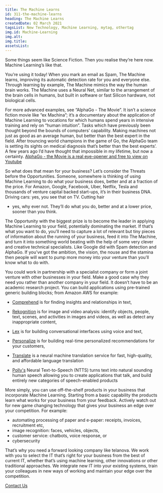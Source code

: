 ```yaml
---
title: The Machine Learns
id: 311-the-machine-learns
heading: The Machine Learns
createdDate: 02 March 2021
tagsList: New Technology, Machine Learning, mytag, othertag
img.id: Machine-Learning
img.alt:
img.title:
assetsList:
---
```


Some things seem like Science Fiction. Then you realise they’re here
now. Machine Learning’s like that.

You’re using it today! When you mark an email as Spam,
The Machine learns, improving its automatic detection rate for you and
everyone else. Through learning by example, The Machine mimics the way
the human brain works. The Machine uses a Neural Net, similar
to the arrangement of the brain cells in humans, but built
in software or fast Silicon hardware, not biological cells.

For more advanced examples, see “AlphaGo - The Movie”. It isn’t
a science fiction movie like “ex Machina”; it’s a documentary about
the application of Machine Learning to vocations for which humans spend
years in intensive training and rely on “human intuition”. Tasks which
have previously been thought beyond the bounds of computers’ capability. Making
machines not just as good as an average human, but better
than the best expert in the field. After trouncing world champions
in the game of Go, the AlphaGo team is setting its
sights on medical diagnosis that’s better than the best experts’. A
few years ago I’d have thought that impossible in my lifetime,
but now a certainty. [AlphaGo - the Movie is a real
eye-opener and free to view on Youtube](https://youtu.be/WXuK6gekU1Y)

So what does that mean for your business? Let’s consider the
Threats before the Opportunities. Someone, somewhere is thinking of using Machine
Learning to do what your business does, better and at a
fraction of the price. For Amazon, Google, Facebook, Uber, Netflix, Tesla
and thousands of venture capital backed start-ups, it’s in their business
DNA. Driving cars: yes, you see that on TV. Cutting hair

- yes, why ever not. They’ll do what you do, better
  and at a lower price, sooner than you think.

The Opportunity with the biggest prize is to become the leader
in applying Machine Learning to your field, potentially dominating the market.
If that’s what you want to do, you’ll need to capture
a lot of relevant but tiny pieces of information about the
running of your business, feed it into The Machine, and turn
it into something world beating with the help of some very
clever and creative technical specialists. Like Google did with Spam detection
and AlphaGo. If you’ve got the ambition, the vision, the nouse
and the stamina then people will want to pump more money
into your venture than you’ll know what to do with.

You could work in partnership with a specialist company or form
a joint venture with other businesses in your field. Make a
good case why they need you rather than another company in
your field. It doesn’t have to be an academic research project.
You can build applications using pre-trained generic building blocks; from Amazon
AWS for example:

- [Comprehend](https://aws.amazon.com/comprehend/) is for finding insights and relationships in text,
- [Rekognition](https://aws.amazon.com/rekognition/?blog-cards.sort-by=item.additionalFields.createdDate&blog-cards.sort-order=desc) is for image and video analysis: identify objects, people,
  text, scenes, and activities in images and videos, as well as
  detect any inappropriate content,
- [Lex](https://aws.amazon.com/lex/) is for building conversational interfaces using voice and text,

- [Personalize](https://aws.amazon.com/personalize/) is for building real-time personalized recommendations for your customers,

- [Translate](https://aws.amazon.com/translate/) is a neural machine translation service for fast, high-quality,
  and affordable language translation
- [Polly's](https://aws.amazon.com/polly/) Neural Text-to-Speech (NTTS) turns text into natural sounding human
  speech allowing you to create applications that talk, and build entirely
  new categories of speech-enabled products

More simply, you can use off-the-shelf products in your business that
incorporate Machine Learning. Starting from a basic capability the products learn
what works for your business from your feedback. Actively watch out
for new game changing technology that gives your business an edge
over your competition. For example:

- automating processing of paper and e-paper: receipts, invoices, recruitment etc,
- image recognition: faces, vehicles, objects,
- customer service: chatbots, voice response, or
- cybersecurity

That’s why you need a forward looking company like telanova. We
work with you to select the IT that’s right for your
business from the best of current IT, whether that’s using machine
learning, other innovations or other traditional approaches. We integrate new IT
into your existing systems, train your colleagues in new ways of
working and maintain your edge over the competition.

[Contact Us](../../contact.html)
